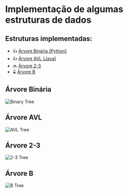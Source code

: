# Implementação de algumas estruturas de dados

## Estruturas implementadas:
- :thumbsup: [Árvore Binária (Python)](#Árvore-Binária)
- :thumbsup: [Árvore AVL (Java)](#Árvore-AVL)
- :soon: [Árvore 2-3](#Árvore-2-3)
- :hourglass: [Árvore B](#Árvore-B)


## Árvore Binária
![Binary Tree](https://www.mikeperham.com/wp-content/uploads/2014/11/binary-tree.png)
## Árvore AVL
![AVL Tree](https://miro.medium.com/max/1200/0*Vi3aQ9sY9Yu4VNpa.png)
## Árvore 2-3
![2-3 Tree](https://cdncontribute.geeksforgeeks.org/wp-content/uploads/Search_2-3Tree_img3.png)
## Árvore B
![B Tree](https://static.javatpoint.com/ds/images/b-tree.png)
